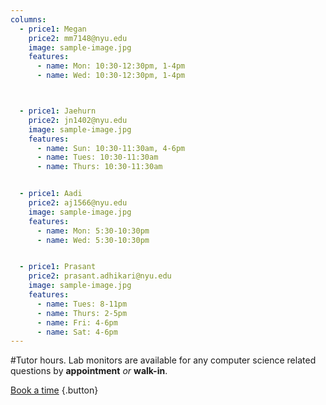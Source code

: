 ```yaml
---
columns:
  - price1: Megan
    price2: mm7148@nyu.edu
    image: sample-image.jpg
    features:
      - name: Mon: 10:30-12:30pm, 1-4pm
      - name: Wed: 10:30-12:30pm, 1-4pm



  - price1: Jaehurn
    price2: jn1402@nyu.edu
    image: sample-image.jpg
    features:
      - name: Sun: 10:30-11:30am, 4-6pm
      - name: Tues: 10:30-11:30am  
      - name: Thurs: 10:30-11:30am   


  - price1: Aadi
    price2: aj1566@nyu.edu
    image: sample-image.jpg
    features:
      - name: Mon: 5:30-10:30pm
      - name: Wed: 5:30-10:30pm


  - price1: Prasant
    price2: prasant.adhikari@nyu.edu
    image: sample-image.jpg
    features:
      - name: Tues: 8-11pm
      - name: Thurs: 2-5pm
      - name: Fri: 4-6pm
      - name: Sat: 4-6pm
---
```

#Tutor hours.
Lab monitors are available for any computer science related questions by **appointment** *or* **walk-in**.


[Book a time](/appointments) {.button}
